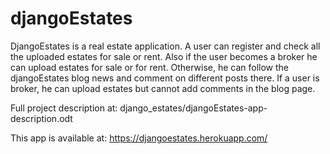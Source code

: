 # djangoEstates
DjangoEstates is a real estate application. 
A user can register and check all the uploaded estates for sale or rent. Also if the user becomes a broker he can upload estates for sale or for rent. 
Otherwise, he can follow the djangoEstates blog news and comment on different posts there.
If a user is broker, he can upload estates but cannot add comments in the blog page.

Full project description at: django_estates/djangoEstates-app-description.odt

This app is available at: https://djangoestates.herokuapp.com/
